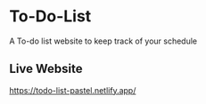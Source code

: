 # To-Do-List
A To-do list website to keep track of your schedule

## Live Website
https://todo-list-pastel.netlify.app/

